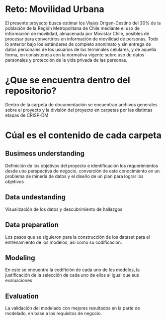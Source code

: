 # Reto: Movilidad Urbana
El presente proyecto busca estimar los Viajes Origen-Destino del 30% de la población de la Región Metropolitana de Chile  mediante el uso de información de movilidad, almacenada por Movistar Chile, posibles de procesar para convertirlos en información de movilidad de personas. Todo lo anterior bajo los estándares de completo anonimato y sin entrega de datos personales de los usuarios de los terminales celulares, y de aquella forma, en consistencia con la normativa vigente sobre uso de datos personales y protección de la vida privada de las personas.

# ¿Que se encuentra dentro del repositorio?
Dentro de la carpeta de documentación se encuentran archivos generales sobre el proyecto y la división del proyecto en carpetas por las distintas etapas de CRISP-DM

# Cúal es el contenido de cada carpeta

## Busimess understanding
Definición de los objetivos del proyecto e identificación los requerimientos desde una perspectiva de negocio, converción de este conocimiento en un problema de minería de datos y el diseño de un plan para lograr los objetivos

## Data undestanding
Visualización de los datos y descubrimiento de hallazgos

## Data preparation
Los pasos que se siguieron para la construcción de los dataset para el entrenamiento de los modelos, asi como su codificación.

## Modeling
En este se encuentra la codifición de cada uno de los modelos, la justificación de la selección de cada uno de ellos al igual que sus evaluaciones

## Evaluation
La validación del modelado con mejores resultados en la parte de modelado, en base a los requisitos de negocio.

